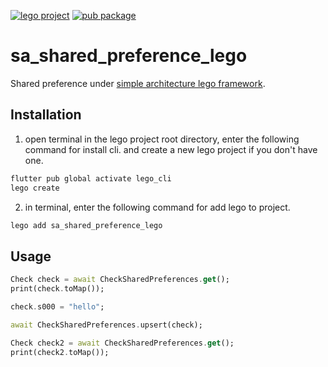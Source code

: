 [![lego project](https://img.shields.io/badge/powered%20by-lego-blue?logo=github)](https://github.com/melodysdreamj/lego)
[![pub package](https://img.shields.io/pub/v/sa_shared_preference_lego.svg)](https://pub.dartlang.org/packages/sa_shared_preference_lego)

# sa_shared_preference_lego
Shared preference under [simple architecture lego framework](https://github.com/melodysdreamj/simple_architecture_lego).

##  Installation
1. open terminal in the lego project root directory, enter the following command for install cli.
   and create a new lego project if you don't have one.
```bash
flutter pub global activate lego_cli
lego create
```
2. in terminal, enter the following command for add lego to project.
```bash
lego add sa_shared_preference_lego
```

## Usage
```dart
Check check = await CheckSharedPreferences.get();
print(check.toMap());

check.s000 = "hello";

await CheckSharedPreferences.upsert(check);

Check check2 = await CheckSharedPreferences.get();
print(check2.toMap());
```
